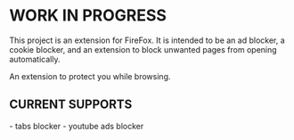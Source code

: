 <h1>WORK IN PROGRESS</h1>

This project is an extension for FireFox. It is intended to be an ad blocker, a cookie blocker, and an extension to block unwanted pages from opening automatically.

An extension to protect you while browsing.

<h2>CURRENT SUPPORTS</h2>
- tabs blocker
- youtube ads blocker
